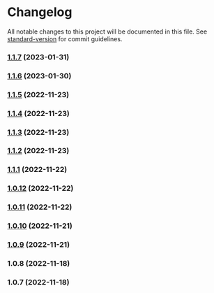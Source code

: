 # Changelog

All notable changes to this project will be documented in this file. See [standard-version](https://github.com/conventional-changelog/standard-version) for commit guidelines.

### [1.1.7](https://github.com/fenwikk/skola24/compare/v1.1.6...v1.1.7) (2023-01-31)

### [1.1.6](https://github.com/fenwikk/skola24/compare/v1.1.5...v1.1.6) (2023-01-30)

### [1.1.5](https://github.com/fenwikk/skola24/compare/v1.1.4...v1.1.5) (2022-11-23)

### [1.1.4](https://github.com/fenwikk/skola24/compare/v1.1.3...v1.1.4) (2022-11-23)

### [1.1.3](https://github.com/fenwikk/skola24/compare/v1.1.2...v1.1.3) (2022-11-23)

### [1.1.2](https://github.com/fenwikk/skola24/compare/v1.1.1...v1.1.2) (2022-11-23)

### [1.1.1](https://github.com/fenwikk/skola24/compare/v1.0.12...v1.1.1) (2022-11-22)

### [1.0.12](https://github.com/fenwikk/skola24/compare/v1.0.11...v1.0.12) (2022-11-22)

### [1.0.11](https://github.com/fenwikk/skola24/compare/v1.0.10...v1.0.11) (2022-11-22)

### [1.0.10](https://github.com/fenwikk/skola24/compare/v1.0.9...v1.0.10) (2022-11-21)

### [1.0.9](https://github.com/fenwikk/skola24/compare/v1.0.8...v1.0.9) (2022-11-21)

### 1.0.8 (2022-11-18)

### 1.0.7 (2022-11-18)

